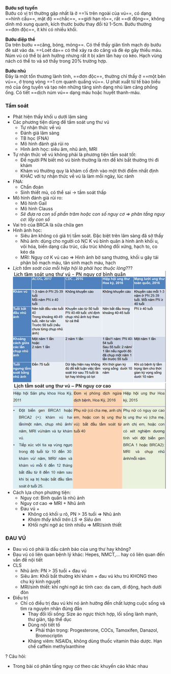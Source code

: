   
**Bướu sợi tuyến**  
Bướu có vị trí thường gặp nhất là ở ==¼ trên ngoài của vú==, có dạng ==hình cầu==, mật độ ==chắc==, ==giới hạn rõ==, rất ==di động==, không dính mô xung quanh, kích thước bướu thay đổi từ 1-5cm. Bướu thường ==đơn độc==, ít khi có nhiều khối.  
  
**Bướu diệp thể**  
Da trên bướu ==căng, bóng, mỏng==. Có thể thấy giãn tĩnh mạch do bướu đè sát vào da. ==Loét da== có thể xảy ra do căng và đè ép gây thiếu máu. Núm vú có thể bị ảnh hưởng nhưng rất ít bị xâm lấn hay co kéo. Hạch vùng nách có thể to và sờ thấy trong 20% trường hợp.  
  
**Bướu nhú**  
Đây là một tổn thương lành tính, ==đơn độc==, thường chỉ thấy ở ==một bên vú==, ở trong vòng ==1 cm quanh quầng vú==. U phát xuất từ tế bào biểu mô của ống tuyến và tạo nên những tăng sinh dạng nhú làm căng phồng ống. Có tiết ==dịch núm vú== dạng máu hoặc huyết thanh-máu.  
  
### Tầm soát  
- Phát hiện thấy khối u dưới lâm sàng  
- Các phương tiện dùng để tầm soát ung thư vú  
	- Tự nhận thức về vú  
	- Đánh giá lâm sàng  
	- TB học (FNA)  
	- Mô hình đánh giá rủi ro  
	- Hình ảnh học: siêu âm, nhũ ảnh, MRI  
- Tự nhận thức về vú không phải là phương tiện tầm soát tốt:  
	- Để người PN biết mô vú bình thường là ntn để khi bất thường thì đi khám  
	- Khám vú thường quy là khám cố định vào một thời điểm nhất định KHÁC với tự nhận thức về vú là làm mỗi ngày, lúc rảnh   
- FNA:  
	- Chẩn đoán  
	- Sinh thiết mù, có thể sai -> tầm soát thấp  
- Mô hình đánh giá rủi ro:  
	- Mô hình Gail  
	- Mô hình Clauss  
	- _Sẽ đưa ra con số phần trăm hoặc con số nguy cơ => phân tầng nguy cơ: lấy con số_  
- Vai trò của BRCA là sữa chữa gen  
- Hình ảnh học:  
	- Siêu âm không có giá trị tầm soát. Đặc biệt trên lâm sàng đã sờ thấy  
	- Nhũ ảnh: dùng cho người có NC K vú bình quân à hình ảnh khối u, vôi hóa, biến dạng cấu trúc, cấu trúc không đối xứng, hạch to, co kéo da  
	- MRI: Nguy cơ K vú cao => Hình ảnh bờ sang thương, khối u gây tái phân bố mạch máu, tân sinh mạch máu, hạch  
- _Lịch tầm soát của mỗi hiệp hội là phải học thuộc lòng_???  
![444](../../../../200%20Files/image/image/T%E1%BA%A6M%20SO%C3%81T%20UNG%20TH%C6%AF%20V%C3%9A-1687875147473.jpeg)  
![444](../../../../200%20Files/image/image/T%E1%BA%A6M%20SO%C3%81T%20UNG%20TH%C6%AF%20V%C3%9A-1687875153049.jpeg)  
- Cách lựa chọn phương tiện:  
	- Nguy cơ: Bình quân là nhũ ảnh    
	- Nguy cơ cao => MRI + Nhũ ảnh  
	- Đau vú +  
		- Không có khối u rõ, PN > 35 tuổi => Nhũ ảnh  
		- _Khám thấy khối trên LS => Siêu âm_  
		- KHối nghi ngờ ác tính nhiều => MRI/sinh thiết  
### ĐAU VÚ  
- Đau vú có phải là dấu cảnh báo của ung thư hay không?  
- Đau vú có liên quan bệnh lý khác: Hepes, NMCT,… hay có liên quan đến vấn đề nội tiết  
- CLS  
	- Nhũ ảnh: PN > 35 tuổi + đau vú  
	- Siêu âm: Khối bất thường khi khám + đau vú khu trú KHONG theo chu kỳ kinh nguyệt  
	- MRI/sinh thiết: khi nghi ngờ ác tính cao: da cam, di động, hạch dưới đòn  
- Điều trị  
	- Chỉ có điều trị đau vú khi nó ảnh hưởng đến chất lượng cuộc sống và tìm ra nguyên nhân đúng đắn  
		- Thay đổi lối sống: Size áo ngực thích hợp, lối sống lành mạnh, thư giãn, tập thể dục  
		- Dùng nội tiết tố  
			- Phải thận trọng: Progesterone, COCs, Tamoxifen, Danazol, Bromocriptin  
		- Kháng viêm: NSAIDs, không dùng thuốc vitamin thảo dược. Hạn chế caffein methylxanthine  
  
  
  
? Câu hỏi:  
- Trong bài có phân tầng nguy cơ theo các khuyến cáo khác nhau  
